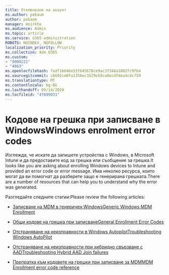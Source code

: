 ```yaml
---
title: Отключване на акаунт
ms.author: pebaum
author: pebaum
manager: mnirkhe
ms.audience: Admin
ms.topic: article
ms.service: o365-administration
ROBOTS: NOINDEX, NOFOLLOW
localization_priority: Priority
ms.collection: Adm_O365
ms.custom:
- "9000221"
- "4863"
ms.openlocfilehash: fadf1b646e53f645678ce9ac3f348a1002fc9fb4
ms.sourcegitcommit: c6692ce0fa1358ec3529e59ca0ecdfdea4cdc759
ms.translationtype: MT
ms.contentlocale: bg-BG
ms.lasthandoff: 09/14/2020
ms.locfileid: "47699031"
---
```

# <a name="windows-enrolment-error-codes"></a><span data-ttu-id="cb002-102">Кодове на грешка при записване в Windows</span><span class="sxs-lookup"><span data-stu-id="cb002-102">Windows enrolment error codes</span></span>

<span data-ttu-id="cb002-103">Изглежда, че искате да запишете устройства с Windows, в Microsoft Intune и да предоставите код за грешка или съобщение за грешка.</span><span class="sxs-lookup"><span data-stu-id="cb002-103">It looks like you are asking about enrolling Windows devices to Intune and provided an error code or error message.</span></span> <span data-ttu-id="cb002-104">Има няколко ресурса, които могат да ви помогнат да разберете защо е генерирана грешката.</span><span class="sxs-lookup"><span data-stu-id="cb002-104">There are a number of resources that can help you to understand why the error was generated.</span></span>
 
<span data-ttu-id="cb002-105">Разгледайте следните статии:</span><span class="sxs-lookup"><span data-stu-id="cb002-105">Please review the following articles:</span></span>

- [<span data-ttu-id="cb002-106">Записване на MDM в генеричен Windows</span><span class="sxs-lookup"><span data-stu-id="cb002-106">Generic Windows MDM Enrollment</span></span>](https://docs.microsoft.com/mem/intune/enrollment/troubleshoot-windows-enrollment-errors)

- [<span data-ttu-id="cb002-107">Общи кодове на грешка при записване</span><span class="sxs-lookup"><span data-stu-id="cb002-107">General Enrollment Error Codes</span></span>](https://docs.microsoft.com/mem/intune/enrollment/troubleshoot-device-enrollment-in-intune#general-enrollment-error-codes)

- [<span data-ttu-id="cb002-108">Отстраняване на неизправности в Windows Autopilot</span><span class="sxs-lookup"><span data-stu-id="cb002-108">Troubleshooting Windows AutoPilot</span></span>](https://docs.microsoft.com/windows/deployment/windows-autopilot/troubleshooting)

- [<span data-ttu-id="cb002-109">Отстраняване на неизправности при хибридно свързване с AAD</span><span class="sxs-lookup"><span data-stu-id="cb002-109">Troubleshooting Hybrid AAD Join failures</span></span>](https://docs.microsoft.com/azure/active-directory/devices/troubleshoot-hybrid-join-windows-current)

- [<span data-ttu-id="cb002-110">Препратка към кодовете на грешки при записване за MDM</span><span class="sxs-lookup"><span data-stu-id="cb002-110">MDM Enrollment error code reference</span></span>](https://docs.microsoft.com/windows/win32/mdmreg/mdm-registration-constants)
